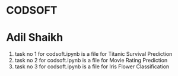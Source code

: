 # CODSOFT
# Adil Shaikh

1. task no 1 for codsoft.ipynb is a file for Titanic Survival Prediction
2. task no 2 for codsoft.ipynb is a file for Movie Rating Prediction
3. task no 3 for codsoft.ipynb is a file for Iris Flower Classification

